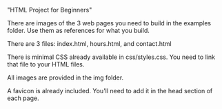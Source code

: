 "HTML Project for Beginners"

There are images of the 3 web pages you need to build in the examples folder. Use them as references for what you build.

There are 3  files: index.html, hours.html, and contact.html

There is minimal CSS already available in css/styles.css. You need to link that file to your HTML files.

All images are provided in the img folder.

A favicon is already included. You'll need to add it in the head section of each page.